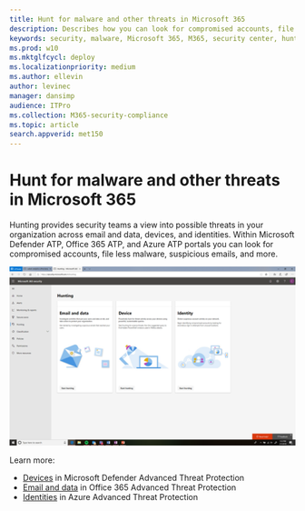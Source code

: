 ```yaml
---
title: Hunt for malware and other threats in Microsoft 365
description: Describes how you can look for compromised accounts, file less malware, suspicious emails, and more.
keywords: security, malware, Microsoft 365, M365, security center, hunt, hunting, Microsoft Defender ATP, Office 365 ATP, Azure ATP
ms.prod: w10
ms.mktglfcycl: deploy
ms.localizationpriority: medium
ms.author: ellevin
author: levinec
manager: dansimp
audience: ITPro
ms.collection: M365-security-compliance  
ms.topic: article
search.appverid: met150
---
```


# Hunt for malware and other threats in Microsoft 365

Hunting provides security teams a view into possible threats in your organization across email and data, devices, and identities. Within Microsoft Defender ATP, Office 365 ATP, and Azure ATP portals you can look for compromised accounts, file less malware, suspicious emails, and more.

![Hunting page](images/hunt.png)

Learn more:

* [Devices](https://docs.microsoft.com/windows/security/threat-protection/microsoft-defender-atp/advanced-hunting) in Microsoft Defender Advanced Threat Protection
* [Email and data](https://docs.microsoft.com/en-us/office365/securitycompliance/office-365-atp) in Office 365 Advanced Threat Protection
* [Identities](https://docs.microsoft.com/en-us/azure-advanced-threat-protection/investigate-a-user) in Azure Advanced Threat Protection